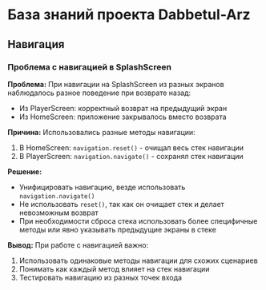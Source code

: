 # База знаний проекта Dabbetul-Arz

## Навигация

### Проблема с навигацией в SplashScreen

**Проблема:**
При навигации на SplashScreen из разных экранов наблюдалось разное поведение при возврате назад:
- Из PlayerScreen: корректный возврат на предыдущий экран
- Из HomeScreen: приложение закрывалось вместо возврата

**Причина:**
Использовались разные методы навигации:
1. В HomeScreen: `navigation.reset()` - очищал весь стек навигации
2. В PlayerScreen: `navigation.navigate()` - сохранял стек навигации

**Решение:**
- Унифицировать навигацию, везде использовать `navigation.navigate()`
- Не использовать `reset()`, так как он очищает стек и делает невозможным возврат
- При необходимости сброса стека использовать более специфичные методы или явно указывать предыдущие экраны в стеке

**Вывод:**
При работе с навигацией важно:
1. Использовать одинаковые методы навигации для схожих сценариев
2. Понимать как каждый метод влияет на стек навигации
3. Тестировать навигацию из разных точек входа